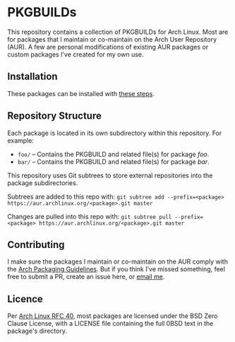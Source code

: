 # PKGBUILDs

This repository contains a collection of PKGBUILDs for Arch Linux. Most are for packages that I maintain or co-maintain on the Arch User Repository (AUR). A few are personal modifications of existing AUR packages or custom packages I've created for my own use.

## Installation

These packages can be installed with [these steps](https://wiki.archlinux.org/title/Arch_User_Repository#Installing_and_upgrading_packages).

## Repository Structure

Each package is located in its own subdirectory within this repository. For example:
- `foo/` – Contains the PKGBUILD and related file(s) for package *foo*.
- `bar/` – Contains the PKGBUILD and related file(s) for package *bar*.

This repository uses Git subtrees to store external repositories into the package subdirectories.

Subtrees are added to this repo with: `git subtree add --prefix=<package> https://aur.archlinux.org/<package>.git master`

Changes are pulled into this repo with: `git subtree pull --prefix=<package> https://aur.archlinux.org/<package>.git master`

## Contributing

I make sure the packages I maintain or co-maintain on the AUR comply with the [Arch Packaging Guidelines](https://wiki.archlinux.org/title/Arch_package_guidelines). But if you think I’ve missed something, feel free to submit a PR, create an issue here, or [email me](mailto:alphalynx@protonmail.com).

## Licence

Per [Arch Linux RFC 40](https://rfc.archlinux.page/0040-license-package-sources/), most packages are licensed under the BSD Zero Clause License, with a LICENSE file containing the full 0BSD text in the package's directory.
